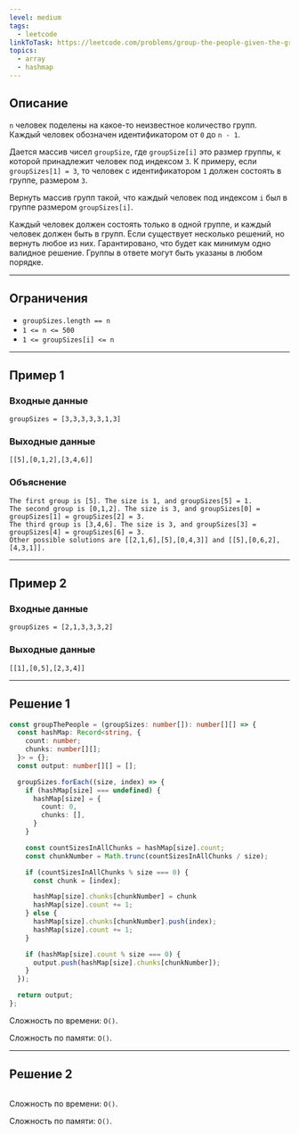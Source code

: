 ```yaml
---
level: medium
tags:
  - leetcode
linkToTask: https://leetcode.com/problems/group-the-people-given-the-group-size-they-belong-to/description/
topics:
  - array
  - hashmap
---
```

## Описание

`n` человек поделены на какое-то неизвестное количество групп. Каждый человек обозначен идентификатором от `0` до `n - 1`.

Дается массив чисел `groupSize`, где `groupSize[i]` это размер группы, к которой принадлежит человек под индексом `3`. К примеру, если `groupSizes[1] = 3`, то человек с идентификатором `1` должен состоять в группе, размером `3`.

Вернуть массив групп такой, что каждый человек под индексом `i` был в группе размером `groupSizes[i]`.

Каждый человек должен состоять только в одной группе, и каждый человек должен быть в групп. Если существует несколько решений, но вернуть любое из них. Гарантировано, что будет как минимум одно валидное решение. Группы в ответе могут быть указаны в любом порядке.

---
## Ограничения

- `groupSizes.length == n`
- `1 <= n <= 500`
- `1 <= groupSizes[i] <= n`

---
## Пример 1

### Входные данные

```
groupSizes = [3,3,3,3,3,1,3]
```
### Выходные данные

```
[[5],[0,1,2],[3,4,6]]
```
### Объяснение

```
The first group is [5]. The size is 1, and groupSizes[5] = 1.
The second group is [0,1,2]. The size is 3, and groupSizes[0] = groupSizes[1] = groupSizes[2] = 3.
The third group is [3,4,6]. The size is 3, and groupSizes[3] = groupSizes[4] = groupSizes[6] = 3.
Other possible solutions are [[2,1,6],[5],[0,4,3]] and [[5],[0,6,2],[4,3,1]].
```

---
## Пример 2

### Входные данные

```
groupSizes = [2,1,3,3,3,2]
```
### Выходные данные

```
[[1],[0,5],[2,3,4]]
```

---
## Решение 1

```typescript
const groupThePeople = (groupSizes: number[]): number[][] => {
  const hashMap: Record<string, {
    count: number;
    chunks: number[][];
  }> = {};
  const output: number[][] = [];

  groupSizes.forEach((size, index) => {
    if (hashMap[size] === undefined) {
      hashMap[size] = {
        count: 0,
        chunks: [],
      }
    }

    const countSizesInAllChunks = hashMap[size].count;
    const chunkNumber = Math.trunc(countSizesInAllChunks / size);

    if (countSizesInAllChunks % size === 0) {
      const chunk = [index];

      hashMap[size].chunks[chunkNumber] = chunk
      hashMap[size].count += 1;
    } else {
      hashMap[size].chunks[chunkNumber].push(index);
      hashMap[size].count += 1;
    }

    if (hashMap[size].count % size === 0) {
      output.push(hashMap[size].chunks[chunkNumber]);
    }
  });

  return output;
};
```

Сложность по времени: `O()`.

Сложность по памяти: `O()`.

---
## Решение 2

```typescript

```

Сложность по времени: `O()`.

Сложность по памяти: `O()`.